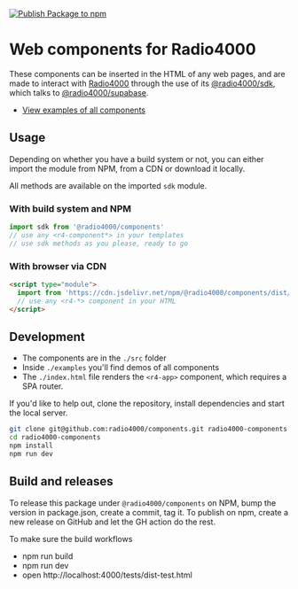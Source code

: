 [![Publish Package to npm](https://github.com/radio4000/components/actions/workflows/publish-to-npm-registry.yml/badge.svg)](https://github.com/radio4000/components/actions/workflows/publish-to-npm-registry.yml)

# Web components for Radio4000

These components can be inserted in the HTML of any web pages, and are made to interact with [Radio4000](https://radio4000.com) through the use of its
[@radio4000/sdk](https://github.com/radio4000/sdk), which talks to [@radio4000/supabase](https://github.com/radio4000/supabase).

- [View examples of all components](https://radio4000.github.io/components/examples/)

## Usage 

Depending on whether you have a build system or not, you can either import the module from NPM, from a CDN or download it locally.

All methods are available on the imported `sdk` module.

### With build system and NPM

```js
import sdk from '@radio4000/components'
// use any <r4-component*> in your templates
// use sdk methods as you please, ready to go
```

### With browser via CDN

```html
<script type="module">
  import from 'https://cdn.jsdelivr.net/npm/@radio4000/components/dist/index.min.js'
  // use any <r4-*> component in your HTML
</script>
```

## Development

- The components are in the `./src` folder
- Inside `./examples` you'll find demos of all components
- The `./index.html` file renders the `<r4-app>` component, which requires a SPA router.

If you'd like to help out, clone the repository, install dependencies and start the local server.

```bash
git clone git@github.com:radio4000/components.git radio4000-components
cd radio4000-components
npm install
npm run dev
```

## Build and releases

To release this package under `@radio4000/components` on NPM, bump the version in package.json, create a commit, tag it. To publish on npm, create a new release on GitHub and let the GH action do the rest.

To make sure the build workflows

- npm run build
- npm run dev
- open http://localhost:4000/tests/dist-test.html
